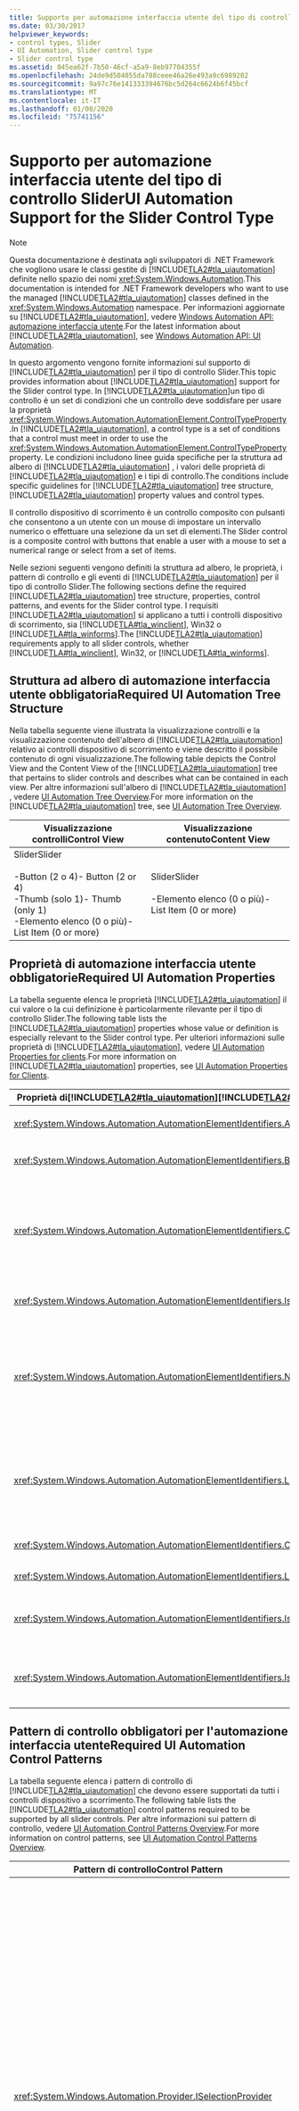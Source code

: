 ```yaml
---
title: Supporto per automazione interfaccia utente del tipo di controllo Slider
ms.date: 03/30/2017
helpviewer_keywords:
- control types, Slider
- UI Automation, Slider control type
- Slider control type
ms.assetid: 045ea62f-7b50-46cf-a5a9-8eb97704355f
ms.openlocfilehash: 24de9d504055da788ceee46a26e493a9c6989202
ms.sourcegitcommit: 9a97c76e141333394676bc5d264c6624b6f45bcf
ms.translationtype: MT
ms.contentlocale: it-IT
ms.lasthandoff: 01/08/2020
ms.locfileid: "75741156"
---
```

# <a name="ui-automation-support-for-the-slider-control-type"></a><span data-ttu-id="3cec1-102">Supporto per automazione interfaccia utente del tipo di controllo Slider</span><span class="sxs-lookup"><span data-stu-id="3cec1-102">UI Automation Support for the Slider Control Type</span></span>
> [!NOTE]
> <span data-ttu-id="3cec1-103">Questa documentazione è destinata agli sviluppatori di .NET Framework che vogliono usare le classi gestite di [!INCLUDE[TLA2#tla_uiautomation](../../../includes/tla2sharptla-uiautomation-md.md)] definite nello spazio dei nomi <xref:System.Windows.Automation>.</span><span class="sxs-lookup"><span data-stu-id="3cec1-103">This documentation is intended for .NET Framework developers who want to use the managed [!INCLUDE[TLA2#tla_uiautomation](../../../includes/tla2sharptla-uiautomation-md.md)] classes defined in the <xref:System.Windows.Automation> namespace.</span></span> <span data-ttu-id="3cec1-104">Per informazioni aggiornate su [!INCLUDE[TLA2#tla_uiautomation](../../../includes/tla2sharptla-uiautomation-md.md)], vedere [Windows Automation API: automazione interfaccia utente](/windows/win32/winauto/entry-uiauto-win32).</span><span class="sxs-lookup"><span data-stu-id="3cec1-104">For the latest information about [!INCLUDE[TLA2#tla_uiautomation](../../../includes/tla2sharptla-uiautomation-md.md)], see [Windows Automation API: UI Automation](/windows/win32/winauto/entry-uiauto-win32).</span></span>  
  
 <span data-ttu-id="3cec1-105">In questo argomento vengono fornite informazioni sul supporto di [!INCLUDE[TLA2#tla_uiautomation](../../../includes/tla2sharptla-uiautomation-md.md)] per il tipo di controllo Slider.</span><span class="sxs-lookup"><span data-stu-id="3cec1-105">This topic provides information about [!INCLUDE[TLA2#tla_uiautomation](../../../includes/tla2sharptla-uiautomation-md.md)] support for the Slider control type.</span></span> <span data-ttu-id="3cec1-106">In [!INCLUDE[TLA2#tla_uiautomation](../../../includes/tla2sharptla-uiautomation-md.md)]un tipo di controllo è un set di condizioni che un controllo deve soddisfare per usare la proprietà <xref:System.Windows.Automation.AutomationElement.ControlTypeProperty> .</span><span class="sxs-lookup"><span data-stu-id="3cec1-106">In [!INCLUDE[TLA2#tla_uiautomation](../../../includes/tla2sharptla-uiautomation-md.md)], a control type is a set of conditions that a control must meet in order to use the <xref:System.Windows.Automation.AutomationElement.ControlTypeProperty> property.</span></span> <span data-ttu-id="3cec1-107">Le condizioni includono linee guida specifiche per la struttura ad albero di [!INCLUDE[TLA2#tla_uiautomation](../../../includes/tla2sharptla-uiautomation-md.md)] , i valori delle proprietà di [!INCLUDE[TLA2#tla_uiautomation](../../../includes/tla2sharptla-uiautomation-md.md)] e i tipi di controllo.</span><span class="sxs-lookup"><span data-stu-id="3cec1-107">The conditions include specific guidelines for [!INCLUDE[TLA2#tla_uiautomation](../../../includes/tla2sharptla-uiautomation-md.md)] tree structure, [!INCLUDE[TLA2#tla_uiautomation](../../../includes/tla2sharptla-uiautomation-md.md)] property values and control types.</span></span>  
  
 <span data-ttu-id="3cec1-108">Il controllo dispositivo di scorrimento è un controllo composito con pulsanti che consentono a un utente con un mouse di impostare un intervallo numerico o effettuare una selezione da un set di elementi.</span><span class="sxs-lookup"><span data-stu-id="3cec1-108">The Slider control is a composite control with buttons that enable a user with a mouse to set a numerical range or select from a set of items.</span></span>  
  
 <span data-ttu-id="3cec1-109">Nelle sezioni seguenti vengono definiti la struttura ad albero, le proprietà, i pattern di controllo e gli eventi di [!INCLUDE[TLA2#tla_uiautomation](../../../includes/tla2sharptla-uiautomation-md.md)] per il tipo di controllo Slider.</span><span class="sxs-lookup"><span data-stu-id="3cec1-109">The following sections define the required [!INCLUDE[TLA2#tla_uiautomation](../../../includes/tla2sharptla-uiautomation-md.md)] tree structure, properties, control patterns, and events for the Slider control type.</span></span> <span data-ttu-id="3cec1-110">I requisiti [!INCLUDE[TLA2#tla_uiautomation](../../../includes/tla2sharptla-uiautomation-md.md)] si applicano a tutti i controlli dispositivo di scorrimento, sia [!INCLUDE[TLA#tla_winclient](../../../includes/tlasharptla-winclient-md.md)], Win32 o [!INCLUDE[TLA#tla_winforms](../../../includes/tlasharptla-winforms-md.md)].</span><span class="sxs-lookup"><span data-stu-id="3cec1-110">The [!INCLUDE[TLA2#tla_uiautomation](../../../includes/tla2sharptla-uiautomation-md.md)] requirements apply to all slider controls, whether [!INCLUDE[TLA#tla_winclient](../../../includes/tlasharptla-winclient-md.md)], Win32, or [!INCLUDE[TLA#tla_winforms](../../../includes/tlasharptla-winforms-md.md)].</span></span>  
  
<a name="Required_UI_Automation_Tree_Structure"></a>   
## <a name="required-ui-automation-tree-structure"></a><span data-ttu-id="3cec1-111">Struttura ad albero di automazione interfaccia utente obbligatoria</span><span class="sxs-lookup"><span data-stu-id="3cec1-111">Required UI Automation Tree Structure</span></span>  
 <span data-ttu-id="3cec1-112">Nella tabella seguente viene illustrata la visualizzazione controlli e la visualizzazione contenuto dell'albero di [!INCLUDE[TLA2#tla_uiautomation](../../../includes/tla2sharptla-uiautomation-md.md)] relativo ai controlli dispositivo di scorrimento e viene descritto il possibile contenuto di ogni visualizzazione.</span><span class="sxs-lookup"><span data-stu-id="3cec1-112">The following table depicts the Control View and the Content View of the [!INCLUDE[TLA2#tla_uiautomation](../../../includes/tla2sharptla-uiautomation-md.md)] tree that pertains to slider controls and describes what can be contained in each view.</span></span> <span data-ttu-id="3cec1-113">Per altre informazioni sull'albero di [!INCLUDE[TLA2#tla_uiautomation](../../../includes/tla2sharptla-uiautomation-md.md)] , vedere [UI Automation Tree Overview](ui-automation-tree-overview.md).</span><span class="sxs-lookup"><span data-stu-id="3cec1-113">For more information on the [!INCLUDE[TLA2#tla_uiautomation](../../../includes/tla2sharptla-uiautomation-md.md)] tree, see [UI Automation Tree Overview](ui-automation-tree-overview.md).</span></span>  
  
|<span data-ttu-id="3cec1-114">Visualizzazione controlli</span><span class="sxs-lookup"><span data-stu-id="3cec1-114">Control View</span></span>|<span data-ttu-id="3cec1-115">Visualizzazione contenuto</span><span class="sxs-lookup"><span data-stu-id="3cec1-115">Content View</span></span>|  
|------------------|------------------|  
|<span data-ttu-id="3cec1-116">Slider</span><span class="sxs-lookup"><span data-stu-id="3cec1-116">Slider</span></span><br /><br /> <span data-ttu-id="3cec1-117">-Button (2 o 4)</span><span class="sxs-lookup"><span data-stu-id="3cec1-117">-   Button (2 or 4)</span></span><br /><span data-ttu-id="3cec1-118">-Thumb (solo 1)</span><span class="sxs-lookup"><span data-stu-id="3cec1-118">-   Thumb (only 1)</span></span><br /><span data-ttu-id="3cec1-119">-Elemento elenco (0 o più)</span><span class="sxs-lookup"><span data-stu-id="3cec1-119">-   List Item (0 or more)</span></span>|<span data-ttu-id="3cec1-120">Slider</span><span class="sxs-lookup"><span data-stu-id="3cec1-120">Slider</span></span><br /><br /> <span data-ttu-id="3cec1-121">-Elemento elenco (0 o più)</span><span class="sxs-lookup"><span data-stu-id="3cec1-121">-   List Item (0 or more)</span></span>|  
  
<a name="Required_UI_Automation_Properties"></a>   
## <a name="required-ui-automation-properties"></a><span data-ttu-id="3cec1-122">Proprietà di automazione interfaccia utente obbligatorie</span><span class="sxs-lookup"><span data-stu-id="3cec1-122">Required UI Automation Properties</span></span>  
 <span data-ttu-id="3cec1-123">La tabella seguente elenca le proprietà [!INCLUDE[TLA2#tla_uiautomation](../../../includes/tla2sharptla-uiautomation-md.md)] il cui valore o la cui definizione è particolarmente rilevante per il tipo di controllo Slider.</span><span class="sxs-lookup"><span data-stu-id="3cec1-123">The following table lists the [!INCLUDE[TLA2#tla_uiautomation](../../../includes/tla2sharptla-uiautomation-md.md)] properties whose value or definition is especially relevant to the Slider control type.</span></span> <span data-ttu-id="3cec1-124">Per ulteriori informazioni sulle proprietà di [!INCLUDE[TLA2#tla_uiautomation](../../../includes/tla2sharptla-uiautomation-md.md)], vedere [UI Automation Properties for clients](ui-automation-properties-for-clients.md).</span><span class="sxs-lookup"><span data-stu-id="3cec1-124">For more information on [!INCLUDE[TLA2#tla_uiautomation](../../../includes/tla2sharptla-uiautomation-md.md)] properties, see [UI Automation Properties for Clients](ui-automation-properties-for-clients.md).</span></span>  
  
|<span data-ttu-id="3cec1-125">Proprietà di[!INCLUDE[TLA2#tla_uiautomation](../../../includes/tla2sharptla-uiautomation-md.md)]</span><span class="sxs-lookup"><span data-stu-id="3cec1-125">[!INCLUDE[TLA2#tla_uiautomation](../../../includes/tla2sharptla-uiautomation-md.md)] Property</span></span>|<span data-ttu-id="3cec1-126">Valore</span><span class="sxs-lookup"><span data-stu-id="3cec1-126">Value</span></span>|<span data-ttu-id="3cec1-127">Note</span><span class="sxs-lookup"><span data-stu-id="3cec1-127">Notes</span></span>|  
|------------------------------------------------------------------------------------|-----------|-----------|  
|<xref:System.Windows.Automation.AutomationElementIdentifiers.AutomationIdProperty>|<span data-ttu-id="3cec1-128">Vedere le note.</span><span class="sxs-lookup"><span data-stu-id="3cec1-128">See notes.</span></span>|<span data-ttu-id="3cec1-129">Il valore di questa proprietà deve essere univoco in tutti i controlli in un'applicazione.</span><span class="sxs-lookup"><span data-stu-id="3cec1-129">The value of this property needs to be unique across all controls in an application.</span></span>|  
|<xref:System.Windows.Automation.AutomationElementIdentifiers.BoundingRectangleProperty>|<span data-ttu-id="3cec1-130">Vedere le note.</span><span class="sxs-lookup"><span data-stu-id="3cec1-130">See notes.</span></span>|<span data-ttu-id="3cec1-131">Il rettangolo più esterno che contiene l'intero controllo.</span><span class="sxs-lookup"><span data-stu-id="3cec1-131">The outermost rectangle that contains the whole control.</span></span>|  
|<xref:System.Windows.Automation.AutomationElementIdentifiers.ClickablePointProperty>|<span data-ttu-id="3cec1-132">Vedere le note.</span><span class="sxs-lookup"><span data-stu-id="3cec1-132">See notes</span></span>|<span data-ttu-id="3cec1-133">La maggior parte dei controlli dispositivo di scorrimento deve generare l'eccezione <xref:System.Windows.Automation.NoClickablePointException> perché l'intero rettangolo di delimitazione del controllo dispositivo di scorrimento è occupato da controlli figlio.</span><span class="sxs-lookup"><span data-stu-id="3cec1-133">The majority of slider controls must raise the <xref:System.Windows.Automation.NoClickablePointException> because the entire bounding rectangle of the slider control is occupied by child controls.</span></span>|  
|<xref:System.Windows.Automation.AutomationElementIdentifiers.IsKeyboardFocusableProperty>|<span data-ttu-id="3cec1-134">Vedere le note.</span><span class="sxs-lookup"><span data-stu-id="3cec1-134">See notes.</span></span>|<span data-ttu-id="3cec1-135">Se il controllo può ricevere lo stato attivo, deve supportare questa proprietà.</span><span class="sxs-lookup"><span data-stu-id="3cec1-135">If the control can receive keyboard focus, it must support this property.</span></span>|  
|<xref:System.Windows.Automation.AutomationElementIdentifiers.NameProperty>|<span data-ttu-id="3cec1-136">Vedere le note.</span><span class="sxs-lookup"><span data-stu-id="3cec1-136">See notes.</span></span>|<span data-ttu-id="3cec1-137">Il nome del controllo di modifica viene in genere generato da un'etichetta di testo statico.</span><span class="sxs-lookup"><span data-stu-id="3cec1-137">The name of the edit control is typically generated from a static text label.</span></span> <span data-ttu-id="3cec1-138">Se non è presente alcuna etichetta di testo statico, un valore di proprietà per `Name` deve essere assegnato dallo sviluppatore dell'applicazione.</span><span class="sxs-lookup"><span data-stu-id="3cec1-138">If there is not a static text label, a property value for `Name` must be assigned by the application developer.</span></span> <span data-ttu-id="3cec1-139">La proprietà `Name` non deve mai includere il contenuto testuale del controllo di modifica.</span><span class="sxs-lookup"><span data-stu-id="3cec1-139">The `Name` property should never contain the textual contents of the edit control.</span></span>|  
|<xref:System.Windows.Automation.AutomationElementIdentifiers.LabeledByProperty>|<span data-ttu-id="3cec1-140">Vedere le note.</span><span class="sxs-lookup"><span data-stu-id="3cec1-140">See notes.</span></span>|<span data-ttu-id="3cec1-141">Se è presente un'etichetta di testo statico associata al controllo, questa proprietà deve esporre un riferimento a tale controllo.</span><span class="sxs-lookup"><span data-stu-id="3cec1-141">If there is a static text label associated with the control, then this property must expose a reference to that control.</span></span> <span data-ttu-id="3cec1-142">Se il controllo testo è un sottocomponente di un altro controllo, non avrà una proprietà `LabeledBy` impostata.</span><span class="sxs-lookup"><span data-stu-id="3cec1-142">If the text control is a subcomponent of another control, it will not have a `LabeledBy` property set.</span></span>|  
|<xref:System.Windows.Automation.AutomationElementIdentifiers.ControlTypeProperty>|<span data-ttu-id="3cec1-143">Slider</span><span class="sxs-lookup"><span data-stu-id="3cec1-143">Slider</span></span>|<span data-ttu-id="3cec1-144">Questo valore è uguale per tutti i framework dell' [!INCLUDE[TLA2#tla_ui](../../../includes/tla2sharptla-ui-md.md)] .</span><span class="sxs-lookup"><span data-stu-id="3cec1-144">This value is the same for all [!INCLUDE[TLA2#tla_ui](../../../includes/tla2sharptla-ui-md.md)] frameworks.</span></span>|  
|<xref:System.Windows.Automation.AutomationElementIdentifiers.LocalizedControlTypeProperty>|<span data-ttu-id="3cec1-145">"slider"</span><span class="sxs-lookup"><span data-stu-id="3cec1-145">"slider"</span></span>|<span data-ttu-id="3cec1-146">Stringa localizzata corrispondente al tipo di controllo Edit.</span><span class="sxs-lookup"><span data-stu-id="3cec1-146">Localized string corresponding to the Edit Control Type.</span></span>|  
|<xref:System.Windows.Automation.AutomationElementIdentifiers.IsContentElementProperty>|<span data-ttu-id="3cec1-147">True</span><span class="sxs-lookup"><span data-stu-id="3cec1-147">True</span></span>|<span data-ttu-id="3cec1-148">Il controllo di modifica viene sempre incluso nella visualizzazione contenuto dell'albero di [!INCLUDE[TLA2#tla_uiautomation](../../../includes/tla2sharptla-uiautomation-md.md)] .</span><span class="sxs-lookup"><span data-stu-id="3cec1-148">The edit control is always included in the content view of the [!INCLUDE[TLA2#tla_uiautomation](../../../includes/tla2sharptla-uiautomation-md.md)] tree.</span></span>|  
|<xref:System.Windows.Automation.AutomationElementIdentifiers.IsControlElementProperty>|<span data-ttu-id="3cec1-149">True</span><span class="sxs-lookup"><span data-stu-id="3cec1-149">True</span></span>|<span data-ttu-id="3cec1-150">Il controllo di modifica viene sempre incluso nella visualizzazione controlli dell'albero di [!INCLUDE[TLA2#tla_uiautomation](../../../includes/tla2sharptla-uiautomation-md.md)] .</span><span class="sxs-lookup"><span data-stu-id="3cec1-150">The edit control is always included in the control view of the [!INCLUDE[TLA2#tla_uiautomation](../../../includes/tla2sharptla-uiautomation-md.md)] tree.</span></span>|  
  
<a name="Required_UI_Automation_Control_Patterns"></a>   
## <a name="required-ui-automation-control-patterns"></a><span data-ttu-id="3cec1-151">Pattern di controllo obbligatori per l'automazione interfaccia utente</span><span class="sxs-lookup"><span data-stu-id="3cec1-151">Required UI Automation Control Patterns</span></span>  
 <span data-ttu-id="3cec1-152">La tabella seguente elenca i pattern di controllo di [!INCLUDE[TLA2#tla_uiautomation](../../../includes/tla2sharptla-uiautomation-md.md)] che devono essere supportati da tutti i controlli dispositivo a scorrimento.</span><span class="sxs-lookup"><span data-stu-id="3cec1-152">The following table lists the [!INCLUDE[TLA2#tla_uiautomation](../../../includes/tla2sharptla-uiautomation-md.md)] control patterns required to be supported by all slider controls.</span></span> <span data-ttu-id="3cec1-153">Per altre informazioni sui pattern di controllo, vedere [UI Automation Control Patterns Overview](ui-automation-control-patterns-overview.md).</span><span class="sxs-lookup"><span data-stu-id="3cec1-153">For more information on control patterns, see [UI Automation Control Patterns Overview](ui-automation-control-patterns-overview.md).</span></span>  
  
|<span data-ttu-id="3cec1-154">Pattern di controllo</span><span class="sxs-lookup"><span data-stu-id="3cec1-154">Control Pattern</span></span>|<span data-ttu-id="3cec1-155">Supporto</span><span class="sxs-lookup"><span data-stu-id="3cec1-155">Support</span></span>|<span data-ttu-id="3cec1-156">Note</span><span class="sxs-lookup"><span data-stu-id="3cec1-156">Notes</span></span>|  
|---------------------|-------------|-----------|  
|<xref:System.Windows.Automation.Provider.ISelectionProvider>|<span data-ttu-id="3cec1-157">A seconda dei casi</span><span class="sxs-lookup"><span data-stu-id="3cec1-157">Depends</span></span>|<span data-ttu-id="3cec1-158">Un dispositivo di scorrimento deve supportare il pattern di controllo Selection se il contenuto rappresenta un valore incluso in un set discreto di opzioni.</span><span class="sxs-lookup"><span data-stu-id="3cec1-158">A slider should support the Selection control pattern if the content represents one value among a discrete set of options.</span></span> <span data-ttu-id="3cec1-159">Se il pattern di controllo Selection è supportato, la selezione corrispondente deve essere esposta come uno o più elementi di elenco figlio del dispositivo di scorrimento.</span><span class="sxs-lookup"><span data-stu-id="3cec1-159">When the Selection control pattern is supported, the corresponding selection must be exposed as one or more child list items of the slider.</span></span>|  
|<xref:System.Windows.Automation.Provider.IRangeValueProvider>|<span data-ttu-id="3cec1-160">A seconda dei casi</span><span class="sxs-lookup"><span data-stu-id="3cec1-160">Depends</span></span>|<span data-ttu-id="3cec1-161">Un dispositivo di scorrimento deve supportare il pattern di controllo RangeValue se il contenuto può essere impostato su un valore incluso in un intervallo numerico.</span><span class="sxs-lookup"><span data-stu-id="3cec1-161">A slider should support the RangeValue control pattern if the content can be set to a value within a numerical range.</span></span>|  
|<xref:System.Windows.Automation.Provider.IValueProvider>|<span data-ttu-id="3cec1-162">A seconda dei casi</span><span class="sxs-lookup"><span data-stu-id="3cec1-162">Depends</span></span>|<span data-ttu-id="3cec1-163">Un dispositivo di scorrimento deve supportare il pattern di controllo Value se il contenuto rappresenta un valore incluso in un set discreto di opzioni.</span><span class="sxs-lookup"><span data-stu-id="3cec1-163">A slider should support the Value control pattern if the content represents one value among a discrete set of options.</span></span>|  
  
<a name="Required_UI_Automation_Events"></a>   
## <a name="required-ui-automation-events"></a><span data-ttu-id="3cec1-164">Eventi di automazione interfaccia utente obbligatori</span><span class="sxs-lookup"><span data-stu-id="3cec1-164">Required UI Automation Events</span></span>  
 <span data-ttu-id="3cec1-165">La tabella seguente elenca gli eventi dell' [!INCLUDE[TLA2#tla_uiautomation](../../../includes/tla2sharptla-uiautomation-md.md)] che devono essere supportati da tutti i controlli dispositivo di scorrimento.</span><span class="sxs-lookup"><span data-stu-id="3cec1-165">The following table lists the [!INCLUDE[TLA2#tla_uiautomation](../../../includes/tla2sharptla-uiautomation-md.md)] events required to be supported by all slider controls.</span></span>  
  
 <span data-ttu-id="3cec1-166">Per altre informazioni sugli eventi, vedere [UI Automation Events Overview](ui-automation-events-overview.md).</span><span class="sxs-lookup"><span data-stu-id="3cec1-166">For more information on events, see [UI Automation Events Overview](ui-automation-events-overview.md).</span></span>  
  
|<span data-ttu-id="3cec1-167">o[!INCLUDE[TLA2#tla_uiautomation](../../../includes/tla2sharptla-uiautomation-md.md)]</span><span class="sxs-lookup"><span data-stu-id="3cec1-167">[!INCLUDE[TLA2#tla_uiautomation](../../../includes/tla2sharptla-uiautomation-md.md)] Event</span></span>|<span data-ttu-id="3cec1-168">Supporto</span><span class="sxs-lookup"><span data-stu-id="3cec1-168">Support</span></span>|<span data-ttu-id="3cec1-169">Note</span><span class="sxs-lookup"><span data-stu-id="3cec1-169">Notes</span></span>|  
|---------------------------------------------------------------------------------|-------------|-----------|  
|<xref:System.Windows.Automation.SelectionPatternIdentifiers.InvalidatedEvent>|<span data-ttu-id="3cec1-170">A seconda dei casi</span><span class="sxs-lookup"><span data-stu-id="3cec1-170">Depends</span></span>|<span data-ttu-id="3cec1-171">nessuna</span><span class="sxs-lookup"><span data-stu-id="3cec1-171">None</span></span>|  
|<span data-ttu-id="3cec1-172">Evento di modifica della proprietà<xref:System.Windows.Automation.AutomationElementIdentifiers.BoundingRectangleProperty></span><span class="sxs-lookup"><span data-stu-id="3cec1-172"><xref:System.Windows.Automation.AutomationElementIdentifiers.BoundingRectangleProperty> property-changed event</span></span>|<span data-ttu-id="3cec1-173">Richiesto</span><span class="sxs-lookup"><span data-stu-id="3cec1-173">Required</span></span>|<span data-ttu-id="3cec1-174">nessuna</span><span class="sxs-lookup"><span data-stu-id="3cec1-174">None</span></span>|  
|<span data-ttu-id="3cec1-175">Evento di modifica della proprietà<xref:System.Windows.Automation.AutomationElementIdentifiers.IsOffscreenProperty></span><span class="sxs-lookup"><span data-stu-id="3cec1-175"><xref:System.Windows.Automation.AutomationElementIdentifiers.IsOffscreenProperty> property-changed event</span></span>|<span data-ttu-id="3cec1-176">Richiesto</span><span class="sxs-lookup"><span data-stu-id="3cec1-176">Required</span></span>|<span data-ttu-id="3cec1-177">nessuna</span><span class="sxs-lookup"><span data-stu-id="3cec1-177">None</span></span>|  
|<span data-ttu-id="3cec1-178">Evento di modifica della proprietà<xref:System.Windows.Automation.AutomationElementIdentifiers.IsEnabledProperty></span><span class="sxs-lookup"><span data-stu-id="3cec1-178"><xref:System.Windows.Automation.AutomationElementIdentifiers.IsEnabledProperty> property-changed event</span></span>|<span data-ttu-id="3cec1-179">Richiesto</span><span class="sxs-lookup"><span data-stu-id="3cec1-179">Required</span></span>|<span data-ttu-id="3cec1-180">nessuna</span><span class="sxs-lookup"><span data-stu-id="3cec1-180">None</span></span>|  
|<span data-ttu-id="3cec1-181">Evento di modifica della proprietà<xref:System.Windows.Automation.RangeValuePatternIdentifiers.ValueProperty></span><span class="sxs-lookup"><span data-stu-id="3cec1-181"><xref:System.Windows.Automation.RangeValuePatternIdentifiers.ValueProperty> property-changed event</span></span>|<span data-ttu-id="3cec1-182">A seconda dei casi</span><span class="sxs-lookup"><span data-stu-id="3cec1-182">Depends</span></span>|<span data-ttu-id="3cec1-183">nessuna</span><span class="sxs-lookup"><span data-stu-id="3cec1-183">None</span></span>|  
|<xref:System.Windows.Automation.AutomationElementIdentifiers.AutomationFocusChangedEvent>|<span data-ttu-id="3cec1-184">Richiesto</span><span class="sxs-lookup"><span data-stu-id="3cec1-184">Required</span></span>|<span data-ttu-id="3cec1-185">nessuna</span><span class="sxs-lookup"><span data-stu-id="3cec1-185">None</span></span>|  
|<xref:System.Windows.Automation.AutomationElementIdentifiers.StructureChangedEvent>|<span data-ttu-id="3cec1-186">Richiesto</span><span class="sxs-lookup"><span data-stu-id="3cec1-186">Required</span></span>|<span data-ttu-id="3cec1-187">nessuna</span><span class="sxs-lookup"><span data-stu-id="3cec1-187">None</span></span>|  
  
## <a name="see-also"></a><span data-ttu-id="3cec1-188">Vedere anche</span><span class="sxs-lookup"><span data-stu-id="3cec1-188">See also</span></span>

- <xref:System.Windows.Automation.ControlType.Slider>
- [<span data-ttu-id="3cec1-189">Panoramica dei tipi di controllo per l'automazione interfaccia utente</span><span class="sxs-lookup"><span data-stu-id="3cec1-189">UI Automation Control Types Overview</span></span>](ui-automation-control-types-overview.md)
- [<span data-ttu-id="3cec1-190">Panoramica di automazione interfaccia utente</span><span class="sxs-lookup"><span data-stu-id="3cec1-190">UI Automation Overview</span></span>](ui-automation-overview.md)
